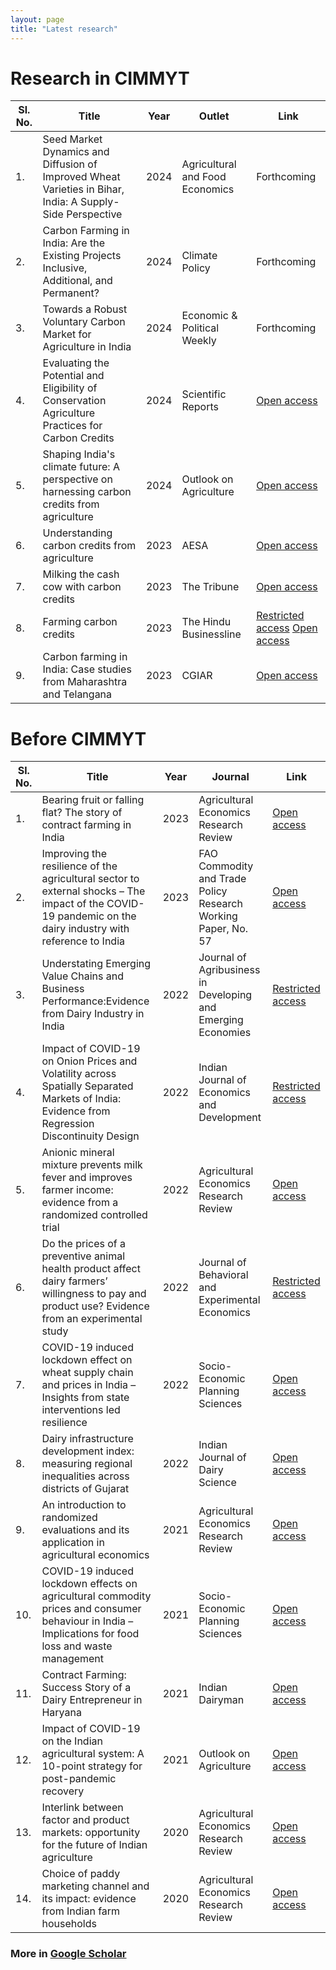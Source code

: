 ```yaml
---
layout: page
title: "Latest research"
---
```

# Research in CIMMYT #

Sl. No.| Title | Year | Outlet | Link
------------ | ------------- | ------------ | ------------- | -------------
1. | Seed Market Dynamics and Diffusion of Improved Wheat Varieties in Bihar, India: A Supply-Side Perspective | 2024 | Agricultural and Food Economics | Forthcoming
2. | Carbon Farming in India: Are the Existing Projects Inclusive, Additional, and Permanent? | 2024 | Climate Policy | Forthcoming
3. | Towards a Robust Voluntary Carbon Market for Agriculture in India | 2024 | Economic & Political Weekly | Forthcoming
4. | Evaluating the Potential and Eligibility of Conservation Agriculture Practices for Carbon Credits | 2024 | Scientific Reports | [Open access](https://www.nature.com/articles/s41598-024-59262-6)
5. | Shaping India's climate future: A perspective on harnessing carbon credits from agriculture | 2024 | Outlook on Agriculture | [Open access](https://doi.org/10.1177/00307270241240778)
6. | Understanding carbon credits from agriculture | 2023 | AESA | [Open access](https://cgspace.cgiar.org/handle/10568/132461) 
7. | Milking the cash cow with carbon credits | 2023 | The Tribune | [Open access](https://www.tribuneindia.com/news/features/milking-the-cash-cow-with-carbon-credits-534945)
8. | Farming carbon credits | 2023 | The Hindu Businessline | [Restricted access](https://www.thehindubusinessline.com/opinion/farming-carbon-credits/article67559222.ece) [Open access](https://www.researchgate.net/publication/375861068_Farming_carbon_credits)
9. | Carbon farming in India: Case studies from Maharashtra and Telangana | 2023 | CGIAR | [Open access](https://cgspace.cgiar.org/handle/10568/134967)
   

# Before CIMMYT #

Sl. No.| Title | Year | Journal | Link
------------ | ------------- | ------------ | ------------- | -------------
1. | Bearing fruit or falling flat? The story of contract farming in India | 2023 |  Agricultural Economics Research Review | [Open access](https://www.researchgate.net/publication/373277709_Bearing_fruit_or_falling_flat_The_story_of_contract_farming_in_India)
2. | Improving the resilience of the agricultural sector to external shocks – The impact of the COVID-19 pandemic on the dairy industry with reference to India | 2023 | FAO Commodity and Trade Policy Research Working Paper, No. 57 | [Open access](https://www.fao.org/documents/card/en?details=cc8187en)
3. | Understating Emerging Value Chains and Business Performance:Evidence from Dairy Industry in India | 2022 | Journal of Agribusiness in Developing and Emerging Economies | [Restricted access](https://doi.org/10.1108/JADEE-10-2022-0219)
4. | Impact of COVID-19 on Onion Prices and Volatility across Spatially Separated Markets of India: Evidence from Regression Discontinuity Design | 2022 | Indian Journal of Economics and Development | [Restricted access](https://www.researchgate.net/publication/363892126_Impact_of_COVID-19_on_Onion_Prices_and_Volatility_across_Spatially_Separated_Markets_of_India_Evidence_from_Regression_Discontinuity_Design)
5. | Anionic mineral mixture prevents milk fever and improves farmer income: evidence from a randomized controlled trial | 2022 | Agricultural Economics Research Review | [Open access](https://www.researchgate.net/publication/363661142_Anionic_mineral_mixture_prevents_milk_fever_and_improves_farmer_income_evidence_from_a_randomized_controlled_trial)
6. | Do the prices of a preventive animal health product affect dairy farmers’ willingness to pay and product use? Evidence from an experimental study | 2022 | Journal of Behavioral and Experimental Economics | [Restricted access](https://doi.org/10.1016/j.socec.2022.101925)
7. | COVID-19 induced lockdown effect on wheat supply chain and prices in India – Insights from state interventions led resilience | 2022 | Socio-Economic Planning Sciences | [Open access](https://www.sciencedirect.com/science/article/pii/S0038012122001616) 
8. | Dairy infrastructure development index: measuring regional inequalities across districts of Gujarat | 2022 | Indian Journal of Dairy Science | [Open access](https://www.researchgate.net/publication/358978731_Dairy_infrastructure_development_index_measuring_regional_inequalities_across_districts_of_Gujarat)
9. | An introduction to randomized evaluations and its application in agricultural economics | 2021 | Agricultural Economics Research Review | [Open access](https://www.researchgate.net/publication/359414869_An_introduction_to_randomized_evaluations_and_its_application_in_agricultural_economics)
10. | COVID-19 induced lockdown effects on agricultural commodity prices and consumer behaviour in India – Implications for food loss and waste management | 2021 | Socio-Economic Planning Sciences | [Open access](https://www.sciencedirect.com/science/article/pii/S003801212100152X)
11. | Contract Farming: Success Story of a Dairy Entrepreneur in Haryana| 2021 | Indian Dairyman | [Open access](https://www.researchgate.net/publication/353769653_Contract_Farming_Success_Story_of_a_Dairy_Entrepreneur_in_Haryana)
12. | Impact of COVID-19 on the Indian agricultural system: A 10-point strategy for post-pandemic recovery | 2021 | Outlook on Agriculture | [Open access](https://journals.sagepub.com/doi/full/10.1177/0030727021989060)
13. | Interlink between factor and product markets: opportunity for the future of Indian agriculture | 2020 | Agricultural Economics Research Review | [Open access](https://ageconsearch.umn.edu/record/310338?ln=en)
14. | Choice of paddy marketing channel and its impact: evidence from Indian farm households | 2020 | Agricultural Economics Research Review | [Open access](https://ageconsearch.umn.edu/record/310324?ln=en)


### More in [Google Scholar](https://scholar.google.co.in/citations?user=qMcgmwIAAAAJ&hl=en) ###
